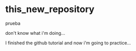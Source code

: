 # this_new_repository
prueba

don't know what i'm doing...

I finished the github tutorial and now i'm going to practice...

